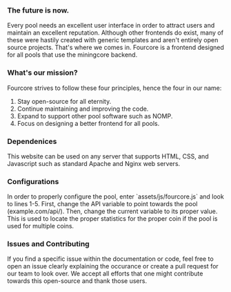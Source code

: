 <h3>The future is now.</h3>

Every pool needs an excellent user interface in order to attract users and maintain an excellent reputation.
Although other frontends do exist, many of these were hastily created with generic templates and aren't entirely open source projects.
That's where we comes in.
Fourcore is a frontend designed for all pools that use the miningcore backend.

<h3>What's our mission?</h3>

Fourcore strives to follow these four principles, hence the four in our name:
1. Stay open-source for all eternity.
2. Continue maintaining and improving the code.
3. Expand to support other pool software such as NOMP.
4. Focus on designing a better frontend for all pools.

<h3>Dependenices</h3>
This website can be used on any server that supports HTML, CSS, and Javascript such as standard Apache and Nginx web servers.

<h3>Configurations</h3>
In order to properly configure the pool, enter `assets/js/fourcore.js` and look to lines 1-5.
First, change the API variable to point towards the pool (example.com/api/).
Then, change the current variable to its proper value.
This  is used to locate the proper statistics for the proper coin if the pool is used for multiple coins.

<h3>Issues and Contributing</h3>
If you find a specific issue within the documentation or code, feel free to open an issue clearly explaining the occurance or create a pull request for our team to look over.
We accept all efforts that one might contribute towards this open-source and thank those users.

